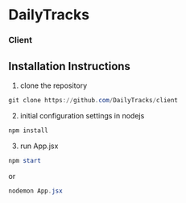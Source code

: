# DailyTracks
### Client

## Installation Instructions

1. clone the repository

```powershell
git clone https://github.com/DailyTracks/client
```

2. initial configuration settings in nodejs

```powershell
npm install
```

3. run App.jsx

```powershell
npm start
```

or

```powershell
nodemon App.jsx
```
